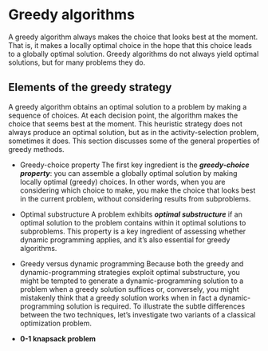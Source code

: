 # Greedy algorithms
A greedy algorithm always makes the choice that 
looks best at the moment. That is, it makes a locally optimal choice in the hope 
that this choice leads to a globally optimal solution.
Greedy algorithms do not always yield optimal solutions, but for many problems they do.

## Elements of the greedy strategy
A greedy algorithm obtains an optimal solution to a problem by making a sequence 
of choices. At each decision point, the algorithm makes the choice that seems best 
at the moment. This heuristic strategy does not always produce an optimal solution, 
but as in the activity-selection problem, sometimes it does. This section discusses 
some of the general properties of greedy methods.

* Greedy-choice property
The first key ingredient is the ***greedy-choice property***: you can assemble a globally 
optimal solution by making locally optimal (greedy) choices. In other words, when 
you are considering which choice to make, you make the choice that looks best in 
the current problem, without considering results from subproblems. 

* Optimal substructure
A problem exhibits ***optimal substructure*** if an optimal solution to the problem
 contains within it optimal solutions to subproblems. This 
property is a key ingredient of assessing whether dynamic programming applies, 
and it’s also essential for greedy algorithms.

* Greedy versus dynamic programming
Because both the greedy and dynamic-programming strategies exploit optimal substructure, you might be tempted to generate a dynamic-programming solution to 
a problem when a greedy solution suffices or, conversely, you might mistakenly 
think that a greedy solution works when in fact a dynamic-programming solution 
is required. To illustrate the subtle differences between the two techniques, let’s
investigate two variants of a classical optimization problem. 
* **0-1 knapsack problem**
